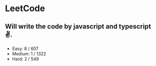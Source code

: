 # LeetCode

## Will write the code by javascript and typescript✌.

- Easy: 8 / 607
- Medium: 1 / 1322
- Hard: 2 / 549
